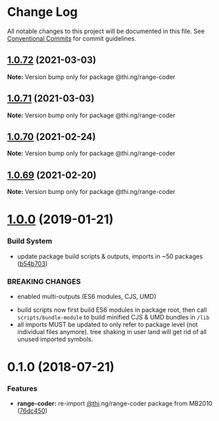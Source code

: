 # Change Log

All notable changes to this project will be documented in this file.
See [Conventional Commits](https://conventionalcommits.org) for commit guidelines.

## [1.0.72](https://github.com/thi-ng/umbrella/compare/@thi.ng/range-coder@1.0.71...@thi.ng/range-coder@1.0.72) (2021-03-03)

**Note:** Version bump only for package @thi.ng/range-coder





## [1.0.71](https://github.com/thi-ng/umbrella/compare/@thi.ng/range-coder@1.0.70...@thi.ng/range-coder@1.0.71) (2021-03-03)

**Note:** Version bump only for package @thi.ng/range-coder





## [1.0.70](https://github.com/thi-ng/umbrella/compare/@thi.ng/range-coder@1.0.69...@thi.ng/range-coder@1.0.70) (2021-02-24)

**Note:** Version bump only for package @thi.ng/range-coder





## [1.0.69](https://github.com/thi-ng/umbrella/compare/@thi.ng/range-coder@1.0.68...@thi.ng/range-coder@1.0.69) (2021-02-20)

**Note:** Version bump only for package @thi.ng/range-coder





# [1.0.0](https://github.com/thi-ng/umbrella/compare/@thi.ng/range-coder@0.1.28...@thi.ng/range-coder@1.0.0) (2019-01-21)

### Build System

* update package build scripts & outputs, imports in ~50 packages ([b54b703](https://github.com/thi-ng/umbrella/commit/b54b703))

### BREAKING CHANGES

* enabled multi-outputs (ES6 modules, CJS, UMD)

- build scripts now first build ES6 modules in package root, then call
  `scripts/bundle-module` to build minified CJS & UMD bundles in `/lib`
- all imports MUST be updated to only refer to package level
  (not individual files anymore). tree shaking in user land will get rid of
  all unused imported symbols.

<a name="0.1.0"></a>
# 0.1.0 (2018-07-21)

### Features

* **range-coder:** re-import [@thi](https://github.com/thi).ng/range-coder package from MB2010 ([76dc450](https://github.com/thi-ng/umbrella/commit/76dc450))
